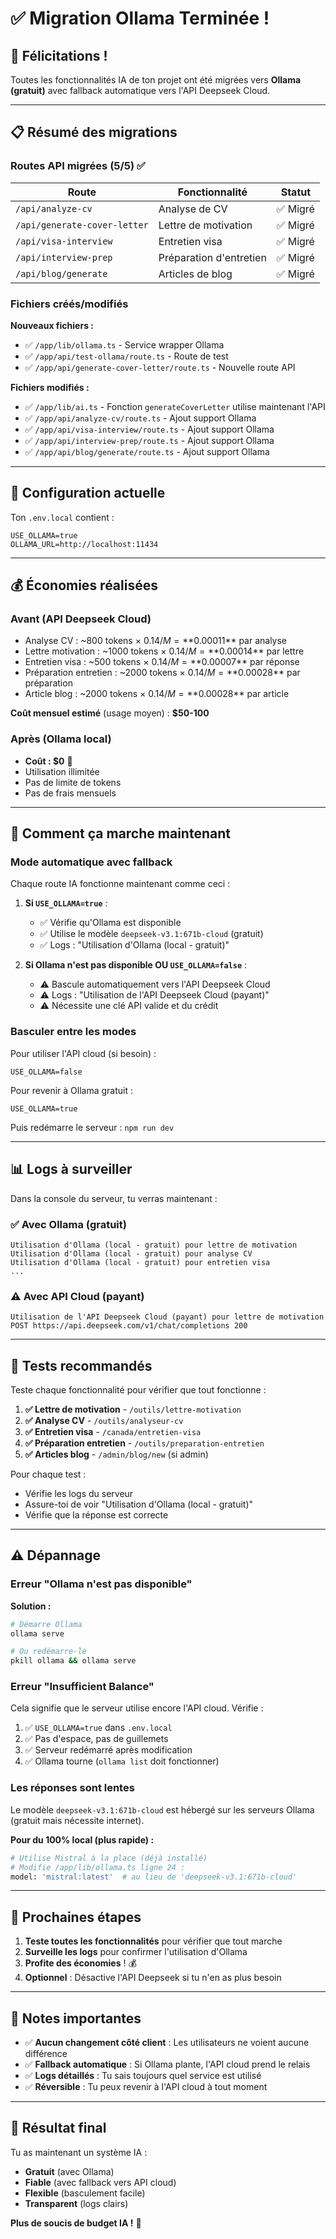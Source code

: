 # ✅ Migration Ollama Terminée !

## 🎉 Félicitations !

Toutes les fonctionnalités IA de ton projet ont été migrées vers **Ollama (gratuit)** avec fallback automatique vers l'API Deepseek Cloud.

---

## 📋 Résumé des migrations

### Routes API migrées (5/5) ✅

| Route | Fonctionnalité | Statut |
|-------|----------------|--------|
| `/api/analyze-cv` | Analyse de CV | ✅ Migré |
| `/api/generate-cover-letter` | Lettre de motivation | ✅ Migré |
| `/api/visa-interview` | Entretien visa | ✅ Migré |
| `/api/interview-prep` | Préparation d'entretien | ✅ Migré |
| `/api/blog/generate` | Articles de blog | ✅ Migré |

### Fichiers créés/modifiés

**Nouveaux fichiers :**
- ✅ `/app/lib/ollama.ts` - Service wrapper Ollama
- ✅ `/app/api/test-ollama/route.ts` - Route de test
- ✅ `/app/api/generate-cover-letter/route.ts` - Nouvelle route API

**Fichiers modifiés :**
- ✅ `/app/lib/ai.ts` - Fonction `generateCoverLetter` utilise maintenant l'API
- ✅ `/app/api/analyze-cv/route.ts` - Ajout support Ollama
- ✅ `/app/api/visa-interview/route.ts` - Ajout support Ollama
- ✅ `/app/api/interview-prep/route.ts` - Ajout support Ollama
- ✅ `/app/api/blog/generate/route.ts` - Ajout support Ollama

---

## 🔧 Configuration actuelle

Ton `.env.local` contient :
```env
USE_OLLAMA=true
OLLAMA_URL=http://localhost:11434
```

---

## 💰 Économies réalisées

### Avant (API Deepseek Cloud)
- Analyse CV : ~800 tokens × $0.14/M = **$0.00011** par analyse
- Lettre motivation : ~1000 tokens × $0.14/M = **$0.00014** par lettre
- Entretien visa : ~500 tokens × $0.14/M = **$0.00007** par réponse
- Préparation entretien : ~2000 tokens × $0.14/M = **$0.00028** par préparation
- Article blog : ~2000 tokens × $0.14/M = **$0.00028** par article

**Coût mensuel estimé** (usage moyen) : **$50-100**

### Après (Ollama local)
- **Coût : $0** 🎉
- Utilisation illimitée
- Pas de limite de tokens
- Pas de frais mensuels

---

## 🚀 Comment ça marche maintenant

### Mode automatique avec fallback

Chaque route IA fonctionne maintenant comme ceci :

1. **Si `USE_OLLAMA=true`** :
   - ✅ Vérifie qu'Ollama est disponible
   - ✅ Utilise le modèle `deepseek-v3.1:671b-cloud` (gratuit)
   - ✅ Logs : "Utilisation d'Ollama (local - gratuit)"

2. **Si Ollama n'est pas disponible OU `USE_OLLAMA=false`** :
   - ⚠️ Bascule automatiquement vers l'API Deepseek Cloud
   - ⚠️ Logs : "Utilisation de l'API Deepseek Cloud (payant)"
   - ⚠️ Nécessite une clé API valide et du crédit

### Basculer entre les modes

Pour utiliser l'API cloud (si besoin) :
```env
USE_OLLAMA=false
```

Pour revenir à Ollama gratuit :
```env
USE_OLLAMA=true
```

Puis redémarre le serveur : `npm run dev`

---

## 📊 Logs à surveiller

Dans la console du serveur, tu verras maintenant :

### ✅ Avec Ollama (gratuit)
```
Utilisation d'Ollama (local - gratuit) pour lettre de motivation
Utilisation d'Ollama (local - gratuit) pour analyse CV
Utilisation d'Ollama (local - gratuit) pour entretien visa
...
```

### ⚠️ Avec API Cloud (payant)
```
Utilisation de l'API Deepseek Cloud (payant) pour lettre de motivation
POST https://api.deepseek.com/v1/chat/completions 200
```

---

## 🧪 Tests recommandés

Teste chaque fonctionnalité pour vérifier que tout fonctionne :

1. **✅ Lettre de motivation** - `/outils/lettre-motivation`
2. **✅ Analyse CV** - `/outils/analyseur-cv`
3. **✅ Entretien visa** - `/canada/entretien-visa`
4. **✅ Préparation entretien** - `/outils/preparation-entretien`
5. **✅ Articles blog** - `/admin/blog/new` (si admin)

Pour chaque test :
- Vérifie les logs du serveur
- Assure-toi de voir "Utilisation d'Ollama (local - gratuit)"
- Vérifie que la réponse est correcte

---

## ⚠️ Dépannage

### Erreur "Ollama n'est pas disponible"

**Solution :**
```bash
# Démarre Ollama
ollama serve

# Ou redémarre-le
pkill ollama && ollama serve
```

### Erreur "Insufficient Balance"

Cela signifie que le serveur utilise encore l'API cloud. Vérifie :

1. ✅ `USE_OLLAMA=true` dans `.env.local`
2. ✅ Pas d'espace, pas de guillemets
3. ✅ Serveur redémarré après modification
4. ✅ Ollama tourne (`ollama list` doit fonctionner)

### Les réponses sont lentes

Le modèle `deepseek-v3.1:671b-cloud` est hébergé sur les serveurs Ollama (gratuit mais nécessite internet).

**Pour du 100% local (plus rapide) :**
```bash
# Utilise Mistral à la place (déjà installé)
# Modifie /app/lib/ollama.ts ligne 24 :
model: 'mistral:latest'  # au lieu de 'deepseek-v3.1:671b-cloud'
```

---

## 🎯 Prochaines étapes

1. **Teste toutes les fonctionnalités** pour vérifier que tout marche
2. **Surveille les logs** pour confirmer l'utilisation d'Ollama
3. **Profite des économies** ! 💰
4. **Optionnel** : Désactive l'API Deepseek si tu n'en as plus besoin

---

## 📝 Notes importantes

- ✅ **Aucun changement côté client** : Les utilisateurs ne voient aucune différence
- ✅ **Fallback automatique** : Si Ollama plante, l'API cloud prend le relais
- ✅ **Logs détaillés** : Tu sais toujours quel service est utilisé
- ✅ **Réversible** : Tu peux revenir à l'API cloud à tout moment

---

## 🎊 Résultat final

Tu as maintenant un système IA :
- **Gratuit** (avec Ollama)
- **Fiable** (avec fallback vers API cloud)
- **Flexible** (basculement facile)
- **Transparent** (logs clairs)

**Plus de soucis de budget IA !** 🚀
